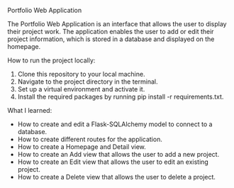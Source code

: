 Portfolio Web Application

The Portfolio Web Application is an interface that allows the user to display their project work. 
The application enables the user to add or edit their project information, which is stored in a database and displayed on the homepage.

How to run the project locally:

1. Clone this repository to your local machine.
2. Navigate to the project directory in the terminal.
3. Set up a virtual environment and activate it.
4. Install the required packages by running pip install -r requirements.txt.

What I learned:

- How to create and edit a Flask-SQLAlchemy model to connect to a database.
- How to create different routes for the application.
- How to create a Homepage and Detail view.
- How to create an Add view that allows the user to add a new project.
- How to create an Edit view that allows the user to edit an existing project.
- How to create a Delete view that allows the user to delete a project.




 
